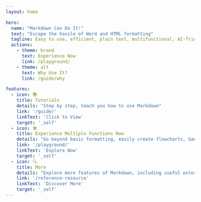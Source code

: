 ```yaml
---
layout: home

hero:
  name: "Markdown Can Do It!"
  text: "Escape the hassle of Word and HTML formatting"
  tagline: Easy to use, efficient, plain text, multifunctional, AI-friendly
  actions:
    - theme: brand
      text: Experience Now
      link: /playground/
    - theme: alt
      text: Why Use It?
      link: /guide/why

features:
  - icon: 📚
    title: Tutorials
    details: "Step by step, teach you how to use Markdown"
    link: '/guide/'
    linkText: 'Click to View'
    target: '_self'
  - icon: 🛠️
    title: Experience Multiple Functions Now
    details: "Go beyond basic formatting, easily create flowcharts, Gantt charts, presentations (PPT), etc."
    link: '/playground/'
    linkText: 'Explore Now'
    target: '_self'
  - icon: 🔍
    title: More
    details: "Explore more features of Markdown, including useful external links. Please choose as needed."
    link: '/reference-resource'
    linkText: 'Discover More'
    target: '_self'
---
```

